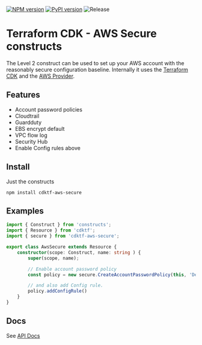 [![NPM version](https://badge.fury.io/js/cdktf-aws-secure.svg)](https://badge.fury.io/js/cdktf-aws-secure)
[![PyPI version](https://badge.fury.io/py/cdktf-aws-secure.svg)](https://badge.fury.io/py/cdktf-aws-secure)
![Release](https://github.com/shazi7804/cdktf-aws-secure-constructs/workflows/Release/badge.svg)

# Terraform CDK - AWS Secure constructs

The Level 2 construct can be used to set up your AWS account with the reasonably secure configuration baseline. Internally it uses the [Terraform CDK](https://cdk.tf/) and the [AWS Provider](https://cdk.tf/provider/aws).

## Features

- Account password policies
- Cloudtrail
- Guardduty
- EBS encrypt default
- VPC flow log
- Security Hub
- Enable Config rules above

## Install

Just the constructs

```
npm install cdktf-aws-secure
```

## Examples

```ts
import { Construct } from 'constructs';
import { Resource } from 'cdktf';
import { secure } from 'cdktf-aws-secure';

export class AwsSecure extends Resource {
    constructor(scope: Construct, name: string ) {
        super(scope, name);

        // Enable account password policy
        const policy = new secure.CreateAccountPasswordPolicy(this, 'DefaultAccountPwdPolicy', {})

        // and also add Config rule.
        policy.addConfigRule()
    }
}
```

## Docs

See [API Docs](./API.md)